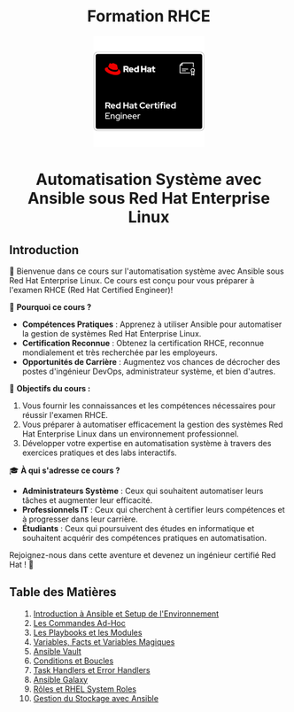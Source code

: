 <h1 align="center">Formation RHCE</h1>
<p align="center">
  <img src="images/image.png" alt="Red Hat Logo" style="width: 200px;"/>
</p>
<h1 align="center">Automatisation Système avec Ansible sous Red Hat Enterprise Linux</h1>

## Introduction
👋 Bienvenue dans ce cours sur l'automatisation système avec Ansible sous Red Hat Enterprise Linux. 
Ce cours est conçu pour vous préparer à l'examen RHCE (Red Hat Certified Engineer)!

🔧 **Pourquoi ce cours ?**
- **Compétences Pratiques** : Apprenez à utiliser Ansible pour automatiser la gestion de systèmes Red Hat Enterprise Linux.
- **Certification Reconnue** : Obtenez la certification RHCE, reconnue mondialement et très recherchée par les employeurs.
- **Opportunités de Carrière** : Augmentez vos chances de décrocher des postes d'ingénieur DevOps, administrateur système, et bien d'autres.

🎯 **Objectifs du cours :**
1. Vous fournir les connaissances et les compétences nécessaires pour réussir l'examen RHCE.
2. Vous préparer à automatiser efficacement la gestion des systèmes Red Hat Enterprise Linux dans un environnement professionnel.
3. Développer votre expertise en automatisation système à travers des exercices pratiques et des labs interactifs.

🎓 **À qui s'adresse ce cours ?**
- **Administrateurs Système** : Ceux qui souhaitent automatiser leurs tâches et augmenter leur efficacité.
- **Professionnels IT** : Ceux qui cherchent à certifier leurs compétences et à progresser dans leur carrière.
- **Étudiants** : Ceux qui poursuivent des études en informatique et souhaitent acquérir des compétences pratiques en automatisation.

Rejoignez-nous dans cette aventure et devenez un ingénieur certifié Red Hat ! 🚀

## Table des Matières
<ol id="table-des-matieres" style="list-style-type: decimal; margin-left: 20px;">
  <li><a href="01-introduction-ansible-et-setup-environnement.md">Introduction à Ansible et Setup de l'Environnement</a></li>
  <li><a href="02-les-commandes-adhocs.md">Les Commandes Ad-Hoc</a></li>
  <li><a href="03-les-playbooks-et-les-modules.md">Les Playbooks et les Modules</a></li>
  <li><a href="04-variable-facts-et-variables-magiques.md">Variables, Facts et Variables Magiques</a></li>
  <li><a href="05-ansible-vault.md">Ansible Vault</a></li>
  <li><a href="06-conditions-et-loops.md">Conditions et Boucles</a></li>
  <li><a href="07-task-handlers-et-error-handlers.md">Task Handlers et Error Handlers</a></li>
  <li><a href="08-ansible-galaxy.md">Ansible Galaxy</a></li>
  <li><a href="09-roles-et-rhel-system-roles.md">Rôles et RHEL System Roles</a></li>
  <li><a href="10-gestion-de-stockage-avec-ansible.md">Gestion du Stockage avec Ansible</a></li>
</ol>
